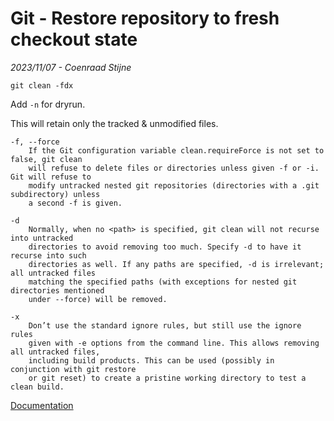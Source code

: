# Git - Restore repository to fresh checkout state
*2023/11/07 - Coenraad Stijne*  

`git clean -fdx`

Add `-n` for dryrun.

This will retain only the tracked & unmodified files.


```
-f, --force
    If the Git configuration variable clean.requireForce is not set to false, git clean
    will refuse to delete files or directories unless given -f or -i. Git will refuse to
    modify untracked nested git repositories (directories with a .git subdirectory) unless
    a second -f is given.
```

```
-d
    Normally, when no <path> is specified, git clean will not recurse into untracked
    directories to avoid removing too much. Specify -d to have it recurse into such
    directories as well. If any paths are specified, -d is irrelevant; all untracked files
    matching the specified paths (with exceptions for nested git directories mentioned
    under --force) will be removed.
```

```
-x
    Don’t use the standard ignore rules, but still use the ignore rules
    given with -e options from the command line. This allows removing all untracked files,
    including build products. This can be used (possibly in conjunction with git restore
    or git reset) to create a pristine working directory to test a clean build.
```

[Documentation](https://manpages.ubuntu.com/manpages/lunar/en/man1/git-clean.1.html)